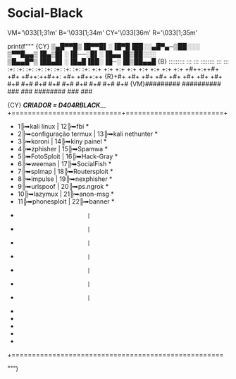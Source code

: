 # Social-Black
VM='\033[1;31m'
B='\033[1;34m'
CY='\033[36m'
R='\033[1;35m'

print(f"""
{CY}
▒▄█▀▀█▒▐█▀▀█▌░▐█▀█▐██░░▄█▀▄─▒██░░░
▒▀▀█▄▄▒▐█▄▒█▌░▐█──░█▌░▐█▄▄▐█▒██░░░
▒█▄▄█▀▒▐██▄█▌░▐█▄█▐██░▐█─░▐█▒██▄▄█
{B}
:::::::::  :::            :::      ::::::::  :::    :::
:+:    :+: :+:          :+: :+:   :+:    :+: :+:   :+:
+:+    +:+ +:+         +:+   +:+  +:+        +:+  +:+
+#++:++#+  +#+        +#++:++#++: +#+        +#++:++
{R}+#+    +#+ +#+        +#+     +#+ +#+        +#+  +#+
#+#    #+# #+#        #+#     #+# #+#    #+# #+#   #+#
{VM}#########  ########## ###     ###  ########  ###    ###




{CY} _______________CRIADOR = D404RBLACK_________________
+===========================+========================+
*  1$╠➥$kali linux          | 12$╠➥$fbi              *
*  2$╠➥$configuração termux | 13$╠➥$kali nethunter   *
*  3$╠➥$koroni              | 14$╠➥$kiny painel      *
*  4$╠➥$zphisher            | 15$╠➥$Spamwa           *
*  5$╠➥$FotoSploit          | 16$╠➥$Hack-Gray        *
*  6$╠➥$weeman              | 17$╠➥$SocialFish       *
*  7$╠➥$splmap              | 18$╠➥$Routersploit     *
*  8$╠➥$impulse             | 19$╠➥$nexphisher       *
*  9$╠➥$urlspoof            | 20$╠➥$ps.ngrok         *
*  10$╠➥$lazymux            | 21$╠➥$anon-msg         *
*  11$╠➥$phonesploit        | 22$╠➥$banner           *
*                           |
*                           |
*                           |
*                           |
*                           |
*                           |
*                           |
*
*
*
*
*
+====================================================

""")
